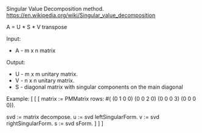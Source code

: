 Singular Value Decomposition method.
https://en.wikipedia.org/wiki/Singular_value_decomposition

A = U * S * V transpose

Input: 
 -  A - m x n matrix 

Output: 
 -  U - m x m unitary matrix.
 -  V - n x n unitary matrix.
 -  S - diagonal matrix with singular components on the main diagonal

Example:
[ [ [ 
matrix := PMMatrix rows: #(
	(0 1 0 0)
	(0 0 2 0)
	(0 0 0 3)
	(0 0 0 0)).
	
svd := matrix decompose.
u := svd leftSingularForm.
v := svd rightSingularForm.
s := svd sForm.
 ] ] ]

